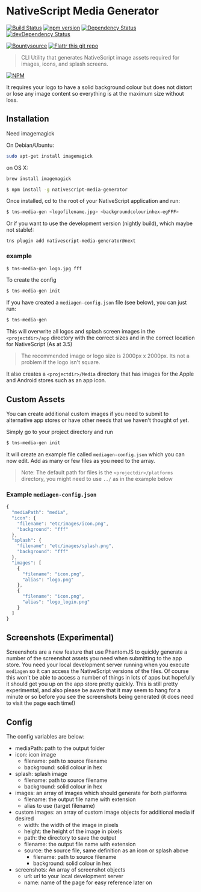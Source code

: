 # NativeScript Media Generator

[![Build Status](https://travis-ci.org/hypery2k/nativescript-media-generator.svg?branch=master)](https://travis-ci.org/hypery2k/nativescript-media-generator) [![npm version](https://badge.fury.io/js/nativescript-media-generator.svg)](http://badge.fury.io/js/nativescript-media-generator) [![Dependency Status](https://david-dm.org/hypery2k/nativescript-media-generator.svg)](https://david-dm.org/hypery2k/nativescript-media-generator) [![devDependency Status](https://david-dm.org/hypery2k/nativescript-media-generator/dev-status.svg)](https://david-dm.org/hypery2k/nativescript-media-generator#info=devDependencies) 

[![Bountysource](https://www.bountysource.com/badge/tracker?tracker_id=11673029)](https://www.bountysource.com/trackers/11673029-hypery2k-nativescript-media-generatorerator?utm_source=11673029&utm_medium=shield&utm_campaign=TRACKER_BADGE) [![Flattr this git repo](http://api.flattr.com/button/flattr-badge-large.png)](https://flattr.com/submit/auto?user_id=mreinhardt&url=https://github.com/hypery2k/nativescript-media-generator&title=badges&language=&tags=github&category=software)

> CLI Utility that generates NativeScript image assets required for images, icons, and splash screens. 

[![NPM](https://nodei.co/npm/nativescript-media-generator.png?downloads=true&downloadRank=true&stars=true)](https://nodei.co/npm/nativescript-media-generator/)

It requires your logo to have a solid background colour but does not distort or lose any image content so everything is at the maximum size without loss.

## Installation

Need imagemagick

On Debian/Ubuntu:

```bash
sudo apt-get install imagemagick
```

on OS X:

```bash
brew install imagemagick
```

```bash
$ npm install -g nativescript-media-generator
```

Once installed, cd to the root of your NativeScript application and run:
```bash
$ tns-media-gen <logofilename.jpg> <backgroundcolourinhex-egFFF>
```


Or if you want to use the development version (nightly build), which maybe not stable!:

```
tns plugin add nativescript-media-generator@next
```

### example

```bash
$ tns-media-gen logo.jpg fff
```

To create the config 

```bash
$ tns-media-gen init
```

If you have created a `mediagen-config.json` file (see below), you can just run:
```bash
$ tns-media-gen
```

This will overwrite all logos and splash screen images in the `<projectdir>/app` directory with the correct sizes and in the correct location for NativeScript (As at 3.5)
> The recommended image or logo size is 2000px x 2000px. Its not a problem if the logo isn't square.

It also creates a `<projectdir>/Media` directory that has images for the Apple and Android stores such as an app icon.

## Custom Assets
You can create additional custom images if you need to submit to alternative app stores or have other needs that we haven't thought of yet.

Simply go to your project directory and run
```bash
$ tns-media-gen init
```

It will create an example file called `mediagen-config.json` which you can now edit. Add as many or few files as you need to the array.

> Note: The default path for files is the `<projectdir>/platforms` directory, you might need to use `../` as in the example below

### Example `mediagen-config.json`
```javascript
{
  "mediaPath": "media",
  "icon": {
    "filename": "etc/images/icon.png",
    "background": "fff"
  },
  "splash": {
    "filename": "etc/images/splash.png",
    "background": "fff"
  },
  "images": [
    {
      "filename": "icon.png",
      "alias": "logo.png"
    },
    {
      "filename": "icon.png",
      "alias": "logo_login.png"
    }
  ]
}
```

## Screenshots (Experimental)
Screenshots are a new feature that use PhantomJS to quickly generate a number of the screenshot assets you need when submitting to the app store. You need your local development server running when you execute `mediagen` so it can access the NativeScript versions of the files. Of course this won't be able to access a number of things in lots of apps but hopefully it should get you up on the app store pretty quickly.
This is still pretty experimental, and also please be aware that it may seem to hang for a minute or so before you see the screenshots being generated (it does need to visit the page each time!)


## Config
The config variables are below:
- mediaPath: path to the output folder
- icon: icon image
    - filename: path to source filename
    - background: solid colour in hex
- splash: splash image
    - filename: path to source filename
    - background: solid colour in hex
- images: an array of images which should generate for both platforms
    - filename: the output file name with extension
    - alias to use (target filename)
- custom images: an array of custom image objects for additional media if desired
    - width: the width of the image in pixels
    - height: the height of the image in pixels
    - path: the directory to save the output
    - filename: the output file name with extension
    - source: the source file, same definition as an icon or splash above
        - filename: path to source filename
        - background: solid colour in hex
- screenshots: An array of screenshot objects
    - url: url to your local development server
    - name: name of the page for easy reference later on
